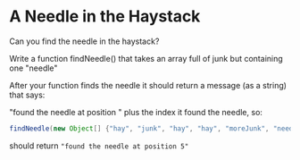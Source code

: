 # A Needle in the Haystack

Can you find the needle in the haystack?

Write a function findNeedle() that takes an array full of junk but containing one "needle"

After your function finds the needle it should return a message (as a string) that says:

"found the needle at position " plus the index it found the needle, so:

```java
findNeedle(new Object[] {"hay", "junk", "hay", "hay", "moreJunk", "needle", "randomJunk"})
```
should return ```"found the needle at position 5"```
